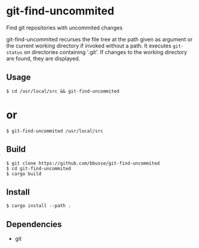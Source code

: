 # git-find-uncommited
Find git repositories with uncommited changes

git-find-uncommited recurses the file tree at the path given as argument
or the current working directory if invoked without a path.
It executes `git-status` on directories containing '.git'.
If changes to the working directory are found, they are displayed.

## Usage
```
$ cd /usr/local/src && git-find-uncommited
```
# or
```
$ git-find-uncommited /usr/local/src
```

## Build
```
$ git clone https://github.com/bbusse/git-find-uncommited
$ cd git-find-uncommited
$ cargo build
```
## Install
```
$ cargo install --path .
```
## Dependencies
- git
